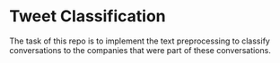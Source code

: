 # Tweet Classification

The task of this repo is to implement the text preprocessing to classify conversations to the companies that were part of these conversations.
